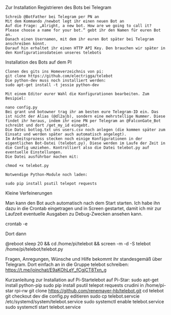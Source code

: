 Zur Installation
Registrieren des Bots bei Telegram

    Schreib @BotFather bei Telegram per PN an
    Mit dem Kommando /newbot legt ihr einen neuen Bot an
    Auf die Frage: „Alright, a new bot. How are we going to call it? Please choose a name for your bot.“ gebt ihr den Namen für euren Bot an.
    Danach einen Usernamen, mit dem ihr euren Bot später bei Telegram anschreiben könnt.
    Darauf hin erhaltet ihr einen HTTP API Key. Den brauchen wir später in den Konfigurationsdateien unseres telebots

Installation des Bots auf dem PI

    Clonen des gits ins Homeverzeichnis von pi:
    git clone https://github.com/electrigga/telebot
    Die python-dev muss noch installiert werden:
    sudo apt-get install -t jessie python-dev
    
    Mit einem Editor eurer Wahl die Konfigurationen bearbeiten. Zum Besipiel:

    nano config.py
    Bei grant und botowner trag ihr am besten eure Telegram-ID ein. Das ist nicht der Alias (@dl2ajb), sondern eine mehrstellige Nummer. Diese findet ihr heraus, indem ihr eine PN per Telegram an @FalconGate_Bot schreibt und dort /get_my_id eingebt.
    Die Datei botlog.txt uns users.csv noch anlegen (die kommen später zum Einsatz und werden später auch automatisch angelegt).
    Im Arbeitsprozess stecken noch einige Konfigurationen in der eigentlichen Bot-Datei (telebot.py). Diese werden im Laufe der Zeit in die Config umziehen. Kontrolliert also die Datei telebot.py auf eventuelle Einstellungen.
    Die Datei ausführbar machen mit:

    chmod +x telebot.py

    Notwendige Python-Module noch laden:

    sudo pip install psutil telepot requests

Kleine Verfeinerungen

Man kann den Bot auch automatisch nach dem Start starten. Ich habe ihn dazu in die Crontab eingetragen und in Screen gestartet, damit ich mir zur Laufzeit eventuelle Ausgaben zu Debug-Zwecken ansehen kann.

crontab -e

Dort dann

@reboot sleep 20 && cd /home/pi/telebot && screen -m -d -S telebot /home/pi/telebot/telebot.py

Fragen, Anregungen, Wünsche und Hilfe bekommt ihr standesgemäß über Telegram. Dort einfach an in die Gruppe telebot schreiben: https://t.me/joinchat/E9aKOhLeY_fCgjCT8Txn_g


Kurzanleitung zur Installation auf Pi-Startelebot auf Pi-Star:
sudo apt-get install python-pip
sudo pip install psutil telepot requests crudini
in /home/pi-star
rpi-rw
git clone https://github.com/renemayer-hb/telebot.git
cd telebot
git checkout dev
die config.py editieren
sudo cp telebot.servcie /etc/systemd/system/telebot.service
sudo systemctl enable telebot.service
sudo systemctl start telebot.service
